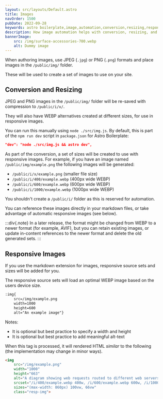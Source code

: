 ```yaml
---
layout: src/layouts/Default.astro
title: Images
navOrder: 1500
pubDate: 2022-09-28
keywords: astro boilerplate,image,automation,conversion,resizing,responsive
description: How image automation helps with conversion, resizing, and responsive images.
bannerImage:
    src: /img/surface-accessories-700.webp
    alt: Dummy image
---
```


When authoring images, use JPEG (`.jpg`) or PNG (`.png`) formats and place images in the `/public/img/` folder.

These will be used to create a set of images to use on your site.

## Conversion and Resizing

JPEG and PNG images in the `/public/img/` folder will be re-saved with compression to `/public/i/x/`.

They will also have WEBP alternatives created at different sizes, for use in responsive images.

You can run this manually using  `node ./src/img.js`. By default, this is part of the `npm run dev` script in `package.json` for Astro Boilerplate:

```json
"dev": "node ./src/img.js && astro dev",
```

As part of the conversion, a set of sizes will be created to use with responsive images. For example, if you have an image named `/public/img/example.png` the following images will be generated:

- `/public/i/x/example.png` (smaller file size)
- `/public/i/400/example.webp` (400px wide WEBP)
- `/public/i/600/example.webp` (600px wide WEBP)
- `/public/i/1000/example.webp` (1000px wide WEBP)

You shouldn't create a `/public/i/` folder as this is reserved for automation.

You can reference these images directly in your markdown files, or take advantage of automatic responsive images (see below).

:::div{.note}
In a later release, the format might be changed from WEBP to a newer format (for example, AVIF), but you can retain existing images, or update in-content references to the newer format and delete the old generated sets.
:::

## Responsive Images

If you use the markdown extension for images, responsive source sets and sizes will be added for you.

The responsive source sets will load an optimal WEBP image based on the users device size.

```markdown
:img{
    src=/img/example.png
    width=1000
    height=600
    alt="An example image"}
```

Notes:
- It is optional but best practice to specify a width and height
- It is optional but best practice to add meaningful alt-text

When this tag is processed, it will rendered HTML *similar* to the following (the implementation may change in minor ways).

```html
<img
    src="/img/example.png"
    width="1000"
    height="663"
    alt="A diagram showing web requests routed to different web servers"
    srcset="/i/400/example.webp 400w, /i/600/example.webp 600w, /i/1000/example.webp, 1000w"
    sizes="(max-width: 860px) 100vw, 66vw"
    class="resp-img">
```
